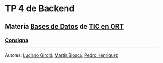 # TP 4 de Backend
## Materia [Bases de Datos](https://github.com/bases-de-datos-tic) de [TIC en ORT](https://github.com/tic-ort)
### [Consigna](https://campus.ort.edu.ar/secundaria/belgrano/tic/2025-nr4e/bases-de-datos-4)
---
Autores: [Luciano Girotti](https://github.com/LuchoGirotti), [Martin Biosca](https://github.com/Martooooooo), [Pedro Henriquez](https://github.com/PedroHenriquez24)
